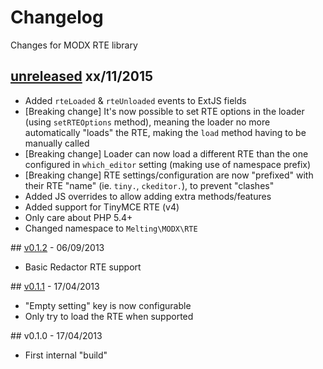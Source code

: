 # Changelog

Changes for MODX RTE library


## [unreleased] xx/11/2015

* Added `rteLoaded` & `rteUnloaded` events to ExtJS fields
* [Breaking change] It's now possible to set RTE options in the loader (using `setRTEOptions` method), meaning the
  loader no more automatically "loads" the RTE, making the `load` method having to be manually called
* [Breaking change] Loader can now load a different RTE than the one configured in `which_editor` setting (making use 
  of namespace prefix)
* [Breaking change] RTE settings/configuration are now "prefixed" with their RTE "name" (ie. `tiny.`, `ckeditor.`), to
  prevent "clashes"
* Added JS overrides to allow adding extra methods/features
* Added support for TinyMCE RTE (v4)
* Only care about PHP 5.4+
* Changed namespace to `Melting\MODX\RTE`


## [v0.1.2] - 06/09/2013

* Basic Redactor RTE support


## [v0.1.1] - 17/04/2013

* "Empty setting" key is now configurable
* Only try to load the RTE when supported


## v0.1.0 - 17/04/2013

* First internal "build"



[unreleased]: https://github.com/meltingmedia/modx-rte/compare/v0.1.2...HEAD
[v0.1.2]: https://github.com/meltingmedia/modx-rte/compare/v0.1.1...v0.1.2
[v0.1.1]: https://github.com/meltingmedia/modx-rte/compare/v0.1.0...v0.1.1
